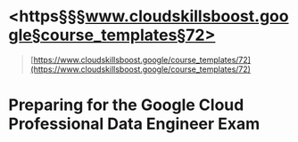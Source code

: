 # <https§§§www.cloudskillsboost.google§course_templates§72>

> [https://www.cloudskillsboost.google/course_templates/72](https://www.cloudskillsboost.google/course_templates/72)


# Preparing for the Google Cloud Professional Data Engineer Exam
